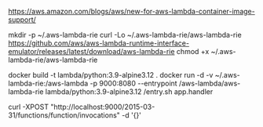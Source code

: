 https://aws.amazon.com/blogs/aws/new-for-aws-lambda-container-image-support/

mkdir -p ~/.aws-lambda-rie
curl -Lo ~/.aws-lambda-rie/aws-lambda-rie https://github.com/aws/aws-lambda-runtime-interface-emulator/releases/latest/download/aws-lambda-rie
chmod +x ~/.aws-lambda-rie/aws-lambda-rie

docker build -t lambda/python:3.9-alpine3.12 .
docker run -d -v ~/.aws-lambda-rie:/aws-lambda -p 9000:8080 --entrypoint /aws-lambda/aws-lambda-rie lambda/python:3.9-alpine3.12 /entry.sh app.handler

curl -XPOST "http://localhost:9000/2015-03-31/functions/function/invocations" -d '{}'
